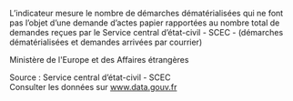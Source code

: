 <p>
L’indicateur mesure le nombre de démarches dématérialisées qui ne font pas l’objet d’une demande d’actes papier rapportées au nombre total de demandes reçues par le Service central d’état-civil - SCEC - (démarches dématérialisées et demandes arrivées par courrier)</p>
Ministère de l'Europe et des Affaires étrangères
<p class="font-italic body-2">Source : Service central d’état-civil - SCEC <br> Consulter les données sur <a target="_blank" href="https://www.data.gouv.fr/fr/datasets/barometre-des-resultats-de-laction-publique/">www.data.gouv.fr</a></p>